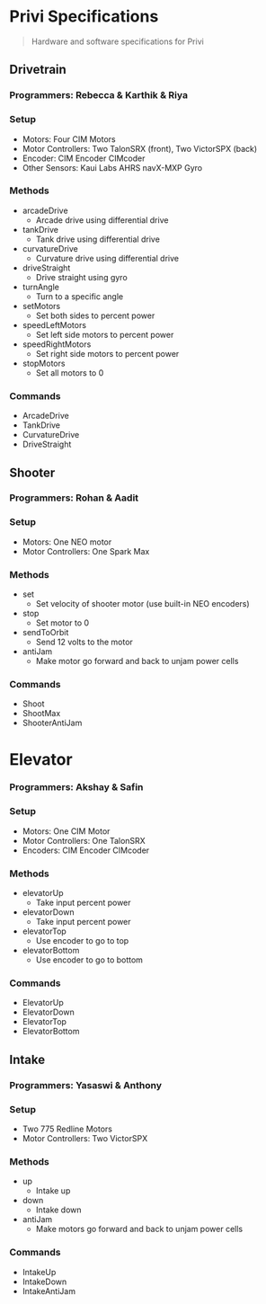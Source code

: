 # Privi Specifications

> Hardware and software specifications for Privi

## Drivetrain

### Programmers: Rebecca & Karthik & Riya

### Setup

- Motors: Four CIM Motors
- Motor Controllers: Two TalonSRX (front), Two VictorSPX (back)
- Encoder: CIM Encoder CIMcoder
- Other Sensors: Kaui Labs AHRS navX-MXP Gyro

### Methods

- arcadeDrive
  - Arcade drive using differential drive
- tankDrive
  - Tank drive using differential drive
- curvatureDrive
  - Curvature drive using differential drive
- driveStraight
  - Drive straight using gyro
- turnAngle
  - Turn to a specific angle
- setMotors
  - Set both sides to percent power
- speedLeftMotors
  - Set left side motors to percent power
- speedRightMotors
  - Set right side motors to percent power
- stopMotors
  - Set all motors to 0

### Commands

- ArcadeDrive
- TankDrive
- CurvatureDrive
- DriveStraight

## Shooter

### Programmers: Rohan & Aadit

### Setup

- Motors: One NEO motor
- Motor Controllers: One Spark Max

### Methods

- set
  - Set velocity of shooter motor (use built-in NEO encoders)
- stop
  - Set motor to 0
- sendToOrbit
  - Send 12 volts to the motor
- antiJam
  - Make motor go forward and back to unjam power cells

### Commands

- Shoot
- ShootMax
- ShooterAntiJam

# Elevator

### Programmers: Akshay & Safin

### Setup

- Motors: One CIM Motor
- Motor Controllers: One TalonSRX
- Encoders: CIM Encoder CIMcoder


### Methods

- elevatorUp
  - Take input percent power
- elevatorDown
  - Take input percent power
- elevatorTop
  - Use encoder to go to top
- elevatorBottom
  - Use encoder to go to bottom

### Commands

- ElevatorUp
- ElevatorDown
- ElevatorTop
- ElevatorBottom

## Intake

### Programmers: Yasaswi & Anthony

### Setup
- Two 775 Redline Motors
- Motor Controllers: Two VictorSPX

### Methods

- up
  - Intake up
- down
  - Intake down
- antiJam
  - Make motors go forward and back to unjam power cells

### Commands

- IntakeUp
- IntakeDown
- IntakeAntiJam

